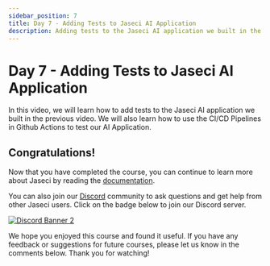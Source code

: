 ```yaml
---
sidebar_position: 7
title: Day 7 - Adding Tests to Jaseci AI Application
description: Adding tests to the Jaseci AI application we built in the previous video.
---
```


# Day 7 - **Adding Tests to Jaseci AI Application**

In this video, we will learn how to add tests to the Jaseci AI application we built in the previous video. We will also learn how to use the CI/CD Pipelines in Github Actions to test our AI Application.

## Congratulations!
Now that you have completed the course, you can continue to learn more about Jaseci by reading the [documentation](https://docs.jaseci.org/).

You can also join our [Discord](https://discord.gg/r5CRtxnPU7) community to ask questions and get help from other Jaseci users. Click on the badge below to join our Discord server.

[![Discord Banner 2](https://discordapp.com/api/guilds/1105093583750574120/widget.png?style=banner2)](https://discord.gg/r5CRtxnPU7)

We hope you enjoyed this course and found it useful. If you have any feedback or suggestions for future courses, please let us know in the comments below. Thank you for watching!
